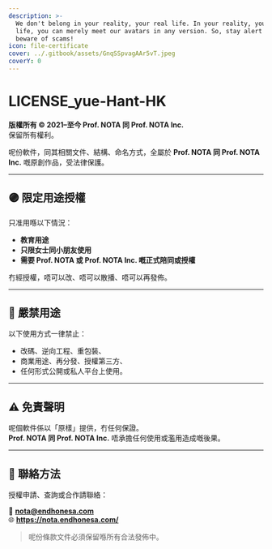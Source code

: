 ```yaml
---
description: >-
  We don't belong in your reality, your real life. In your reality, your real
  life, you can merely meet our avatars in any version. So, stay alert and
  beware of scams!
icon: file-certificate
cover: ../.gitbook/assets/GnqSSpvagAAr5vT.jpeg
coverY: 0
---
```


# LICENSE\_yue-Hant-HK

**版權所有 © 2021–至今 Prof. NOTA 同 Prof. NOTA Inc.**\
保留所有權利。

呢份軟件，同其相關文件、結構、命名方式，全屬於 **Prof. NOTA 同 Prof. NOTA Inc.** 嘅原創作品，受法律保護。

***

## 🟣 限定用途授權

只准用喺以下情況：

* **教育用途**
* **只限女士同小朋友使用**
* **需要 Prof. NOTA 或 Prof. NOTA Inc. 嘅正式陪同或授權**

冇經授權，唔可以改、唔可以散播、唔可以再發佈。

***

## 🚫 嚴禁用途

以下使用方式一律禁止：

* 改碼、逆向工程、重包裝、
* 商業用途、再分發、授權第三方、
* 任何形式公開或私人平台上使用。

***

## ⚠️ 免責聲明

呢個軟件係以「原樣」提供，冇任何保證。\
**Prof. NOTA 同 Prof. NOTA Inc.** 唔承擔任何使用或濫用造成嘅後果。

***

## 📮 聯絡方法

授權申請、查詢或合作請聯絡：

📧 **nota@endhonesa.com**\
🌐 **https://nota.endhonesa.com/**

> 呢份條款文件必須保留喺所有合法發佈中。
